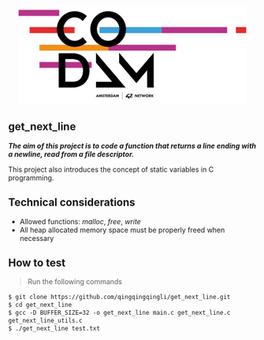 <p align="center">
  <img src="https://github.com/qingqingqingli/readme_images/blob/master/codam_logo.png" height='200'>
</p>

## get_next_line
***The aim of this project is to code a function that returns a line ending with a newline, read from a file descriptor.***

This project also introduces the concept of static variables in C programming.

## Technical considerations

- Allowed functions: *malloc*, *free*, *write*
- All heap allocated memory space must be properly freed when necessary

## How to test
> Run the following commands

```shell
$ git clone https://github.com/qingqingqingli/get_next_line.git
$ cd get_next_line
$ gcc -D BUFFER_SIZE=32 -o get_next_line main.c get_next_line.c get_next_line_utils.c
$ ./get_next_line test.txt
```
